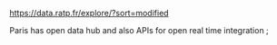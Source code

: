 https://data.ratp.fr/explore/?sort=modified

Paris has open data hub and also APIs for open real time integration ;
